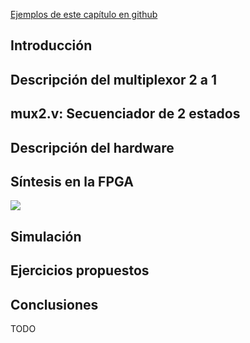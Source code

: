 [Ejemplos de este capítulo en github](https://github.com/Obijuan/open-fpga-verilog-tutorial/tree/master/tutorial/T11-mux-2-1)

## Introducción


## Descripción del multiplexor 2 a 1

## mux2.v: Secuenciador de 2 estados

## Descripción del hardware

## Síntesis en la FPGA


![](https://github.com/Obijuan/open-fpga-verilog-tutorial/raw/master/tutorial/T11-mux-2-1/images/mux2-1.png)

## Simulación

## Ejercicios propuestos

## Conclusiones
TODO